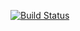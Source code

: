 [![Build Status](https://ci.appveyor.com/project/Maxim82498/keyboardninja/KeyboardNinja.svg?branch=master)](https://ci.appveyor.com/project/Maxim82498/keyboardninja)
